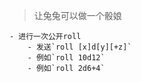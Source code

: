 > 让兔兔可以做一个骰娘

    - 进行一次公开roll
        - 发送`roll [x]d[y][+z]`
        - 例如`roll 10d12`
        - 例如`roll 2d6+4`

